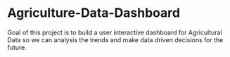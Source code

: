 # Agriculture-Data-Dashboard
Goal of this project is to build a user interactive dashboard for Agricultural Data so we can analysis the trends and make data driven decisions for the future.
